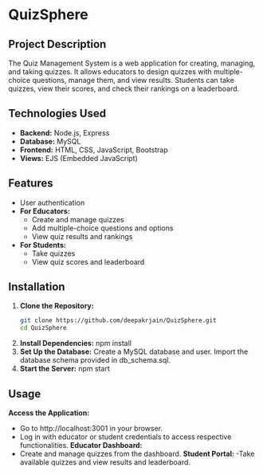 # QuizSphere
## Project Description
The Quiz Management System is a web application for creating, managing, and taking quizzes. It allows educators to design quizzes with multiple-choice questions, manage them, and view results. Students can take quizzes, view their scores, and check their rankings on a leaderboard.

## Technologies Used
- **Backend:** Node.js, Express
- **Database:** MySQL
- **Frontend:** HTML, CSS, JavaScript, Bootstrap
- **Views:** EJS (Embedded JavaScript)

## Features
- User authentication
- **For Educators:**
  - Create and manage quizzes
  - Add multiple-choice questions and options
  - View quiz results and rankings
- **For Students:**
  - Take quizzes
  - View quiz scores and leaderboard

## Installation
1. **Clone the Repository:**
   ```bash
   git clone https://github.com/deepakrjain/QuizSphere.git
   cd QuizSphere
2. **Install Dependencies:**
   npm install
3. **Set Up the Database:**
   Create a MySQL database and user.
   Import the database schema provided in db_schema.sql.
4. **Start the Server:**
   npm start

## Usage
**Access the Application:**
- Go to http://localhost:3001 in your browser.
- Log in with educator or student credentials to access respective functionalities.
**Educator Dashboard:**
- Create and manage quizzes from the dashboard.
**Student Portal:**
-Take available quizzes and view results and leaderboard.
